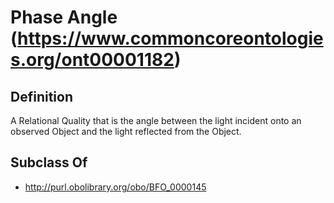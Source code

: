 # Phase Angle (https://www.commoncoreontologies.org/ont00001182)

## Definition
A Relational Quality that is the angle between the light incident onto an observed Object and the light reflected from the Object.

## Subclass Of
- http://purl.obolibrary.org/obo/BFO_0000145

